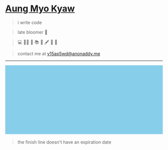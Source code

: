 # [Aung Myo Kyaw](https://www.aungmyokyaw.com)

> i write code

> late bloomer 🌸

> 💻 🧘‍♂️ 📝 📚 📖 🖋️ 🎸 🌸

> contact me at v15ap5wd@anonaddy.me

---

![sky blue](././assets/skyblue.png)

> the finish line doesn't have an expiration date
